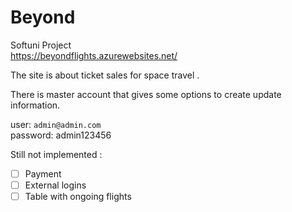 # Beyond
Softuni Project <br/>
https://beyondflights.azurewebsites.net/ <br/>

The site is about ticket sales for space travel .

There is master account that gives some options to create update information.

user: `admin@admin.com` <br/>
password: admin123456 <br/>

Still not implemented :
- [ ] Payment
- [ ] External logins
- [ ] Table with ongoing flights
